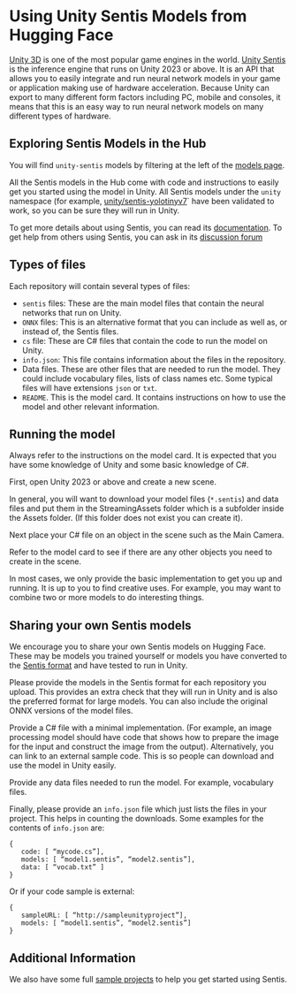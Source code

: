 # Using Unity Sentis Models from Hugging Face
[Unity 3D](https://unity.com/) is one of the most popular game engines in the world. [Unity Sentis](https://unity.com/products/sentis) is the inference engine that runs on Unity 2023 or above. It is an API that allows you to easily integrate and run neural network models in your game or application making use of hardware acceleration. Because Unity can export to many different form factors including PC, mobile and consoles, it means that this is an easy way to run neural network models on many different types of hardware.

## Exploring Sentis Models in the Hub
You will find `unity-sentis` models by filtering at the left of the [models page](https://huggingface.co/models?library=unity-sentis).

All the Sentis models in the Hub come with code and instructions to easily get you started using the model in Unity. All Sentis models under the `unity` namespace (for example, [unity/sentis-yolotinyv7](https://huggingface.co/unity/sentis-yolotinyv7)` have been validated to work, so you can be sure they will run in Unity.

To get more details about using Sentis, you can read its [documentation](https://docs.unity3d.com/Packages/com.unity.sentis@latest). To get help from others using Sentis, you can ask in its [discussion forum](https://discussions.unity.com/c/ai-beta/sentis)


## Types of files
Each repository will contain several types of files:

* ``sentis`` files: These are the main model files that contain the neural networks that run on Unity.
* ``ONNX`` files: This is an alternative format that you can include as well as, or instead of, the Sentis files.
* ``cs`` file: These are C# files that contain the code to run the model on Unity.
* ``info.json``: This file contains information about the files in the repository.
* Data files. These are other files that are needed to run the model. They could include vocabulary files, lists of class names etc. Some typical files will have extensions ``json`` or ``txt``.
* ``README``. This is the model card. It contains instructions on how to use the model and other relevant information.

## Running the model
Always refer to the instructions on the model card. It is expected that you have some knowledge of Unity and some basic knowledge of C#.

First, open Unity 2023 or above and create a new scene.

In general, you will want to download your model files (``*.sentis``) and data files and put them in the StreamingAssets folder which is a subfolder inside the Assets folder. (If this folder does not exist you can create it).

Next place your C# file on an object in the scene such as the Main Camera. 

Refer to the model card to see if there are any other objects you need to create in the scene.

In most cases, we only provide the basic implementation to get you up and running. It is up to you to find creative uses. For example, you may want to combine two or more models to do interesting things.

## Sharing your own Sentis models
We encourage you to share your own Sentis models on Hugging Face. These may be models you trained yourself or models you have converted to the [Sentis format](https://docs.unity3d.com/Packages/com.unity.sentis@1.3/manual/serialize-a-model.html) and have tested to run in Unity. 

Please provide the models in the Sentis format for each repository you upload. This provides an extra check that they will run in Unity and is also the preferred format for large models. You can also include the original ONNX versions of the model files.

Provide a C# file with a minimal implementation. (For example, an image processing model should have code that shows how to prepare the image for the input and construct the image from the output). Alternatively, you can link to an external sample code. This is so people can download and use the model in Unity easily.

Provide any data files needed to run the model. For example, vocabulary files.

Finally, please provide an ``info.json`` file which just lists the files in your project. This helps in counting the downloads. Some examples for the contents of ``info.json`` are:

```
{
   code: [ “mycode.cs”], 
   models: [ “model1.sentis”, “model2.sentis”],
   data: [ “vocab.txt” ]
}
```

Or if your code sample is external:

```
{
   sampleURL: [ “http://sampleunityproject”], 
   models: [ “model1.sentis”, “model2.sentis”]
}
```

## Additional Information
We also have some full [sample projects](https://github.com/Unity-Technologies/sentis-samples) to help you get started using Sentis.

